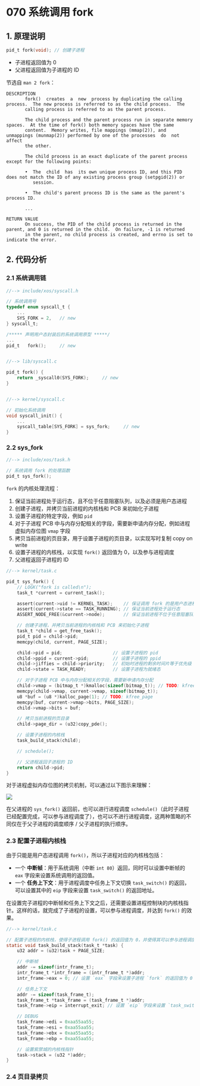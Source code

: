 # 070 系统调用 fork

## 1. 原理说明

```c
pid_t fork(void); // 创建子进程
```

- 子进程返回值为 0
- 父进程返回值为子进程的 ID

节选自 `man 2 fork`：

```
DESCRIPTION
       fork()  creates  a  new  process by duplicating the calling process.  The new process is referred to as the child process.  The
       calling process is referred to as the parent process.

       The child process and the parent process run in separate memory spaces.  At the time of fork() both memory spaces have the same
       content.  Memory writes, file mappings (mmap(2)), and unmappings (munmap(2)) performed by one of the processes  do  not  affect
       the other.

       The child process is an exact duplicate of the parent process except for the following points:

       •  The  child  has  its own unique process ID, and this PID does not match the ID of any existing process group (setpgid(2)) or
          session.

       •  The child's parent process ID is the same as the parent's process ID.
       
       ...
    
RETURN VALUE
       On success, the PID of the child process is returned in the parent, and 0 is returned in the child.  On failure, -1 is returned
       in the parent, no child process is created, and errno is set to indicate the error.
```

## 2. 代码分析

### 2.1 系统调用链

```c
//--> include/xos/syscall.h

// 系统调用号
typedef enum syscall_t {
    ...
    SYS_FORK = 2,   // new
} syscall_t;

/***** 声明用户态封装后的系统调用原型 *****/
...
pid_t   fork();     // new


//--> lib/syscall.c

pid_t fork() {
    return _syscall0(SYS_FORK);     // new
}


//--> kernel/syscall.c

// 初始化系统调用
void syscall_init() {
    ...
    syscall_table[SYS_FORK] = sys_fork;     // new
}
```

### 2.2 **sys_fork**

```c
//--> include/xos/task.h

// 系统调用 fork 的处理函数
pid_t sys_fork();
```

`fork` 的内核处理流程：

1. 保证当前进程处于运行态，且不位于任意阻塞队列，以及必须是用户态进程
2. 创建子进程，并拷贝当前进程的内核栈和 PCB 来初始化子进程
3. 设置子进程的特定字段，例如 `pid`
4. 对于子进程 PCB 中与内存分配相关的字段，需要新申请内存分配，例如进程虚拟内存位图 `vmap` 字段
5. 拷贝当前进程的页目录，用于设置子进程的页目录，以实现写时复制 copy on write
6. 设置子进程的内核栈，以实现 `fork()` 返回值为 0，以及参与进程调度
7. 父进程返回子进程的 ID

```c
//--> kernel/task.c

pid_t sys_fork() {
    // LOGK("fork is called\n");
    task_t *current = current_task();

    assert(current->uid != KERNEL_TASK);    // 保证调用 fork 的是用户态进程
    assert(current->state == TASK_RUNNING); // 保证当前进程处于运行态
    ASSERT_NODE_FREE(&current->node);       // 保证当前进程不位于任意阻塞队列

    // 创建子进程，并拷贝当前进程的内核栈和 PCB 来初始化子进程
    task_t *child = get_free_task();
    pid_t pid = child->pid;
    memcpy(child, current, PAGE_SIZE);

    child->pid = pid;                   // 设置子进程的 pid
    child->ppid = current->pid;         // 设置子进程的 ppid
    child->jiffies = child->priority;   // 初始时进程的剩余时间片等于优先级
    child->state = TASK_READY;          // 设置子进程为就绪态

    // 对于子进程 PCB 中与内存分配相关的字段，需要新申请内存分配
    child->vmap = (bitmap_t *)kmalloc(sizeof(bitmap_t)); // TODO: kfree
    memcpy(child->vmap, current->vmap, sizeof(bitmap_t));
    u8 *buf = (u8 *)kalloc_page(1); // TODO: kfree_page
    memcpy(buf, current->vmap->bits, PAGE_SIZE);
    child->vmap->bits = buf;

    // 拷贝当前进程的页目录
    child->page_dir = (u32)copy_pde();

    // 设置子进程的内核栈
    task_build_stack(child);

    // schedule();

    // 父进程返回子进程的 ID
    return child->pid;
}
```

对于进程虚拟内存位图的拷贝机制，可以通过以下图示来理解：

![](./images/task_vmap_copy)

在父进程的 `sys_fork()` 返回前，也可以进行进程调度 `schedule()`（此时子进程已经配置完成，可以参与进程调度了），也可以不进行进程调度，这两种策略的不同仅在于父子进程的调度顺序 / 父子进程的执行顺序。

### 2.3 配置子进程内核栈

由于只能是用户态进程调用 `fork()`，所以子进程对应的内核栈包括：

- 一个 **中断帧**：用于系统调用（中断 `int 80`）返回，同时可以设置中断帧的 `eax` 字段来设置系统调用的返回值。
- 一个 **任务上下文**：用于进程调度中任务上下文切换 `task_switch()` 的返回，可以设置其中的 `eip` 字段来设置 `task_switch()` 的返回地址。

在设置完子进程的中断帧和任务上下文之后，还需要设置进程控制块的内核栈指针。这样的话，就完成了子进程的设置，可以参与进程调度，并达到 `fork()` 的效果。

```c
//--> kernel/task.c

// 配置子进程的内核栈，使得子进程调用 fork() 的返回值为 0，并使得其可以参与进程调度
static void task_build_stack(task_t *task) {
    u32 addr = (u32)task + PAGE_SIZE;

    // 中断帧
    addr -= sizeof(intr_frame_t);
    intr_frame_t *intr_frame = (intr_frame_t *)addr;
    intr_frame->eax = 0; // 设置 `eax` 字段来设置子进程 `fork` 的返回值为 0

    // 任务上下文
    addr -= sizeof(task_frame_t);
    task_frame_t *task_frame = (task_frame_t *)addr;
    task_frame->eip = interrupt_exit; // 设置 `eip` 字段来设置 `task_switch()` 的返回地址为 `interrupt_exit`

    // DEBUG
    task_frame->edi = 0xaa55aa55;
    task_frame->esi = 0xaa55aa55;
    task_frame->ebx = 0xaa55aa55;
    task_frame->ebp = 0xaa55aa55;

    // 设置紫禁城的内核栈指针
    task->stack = (u32 *)addr;
}
```

### 2.4 页目录拷贝
